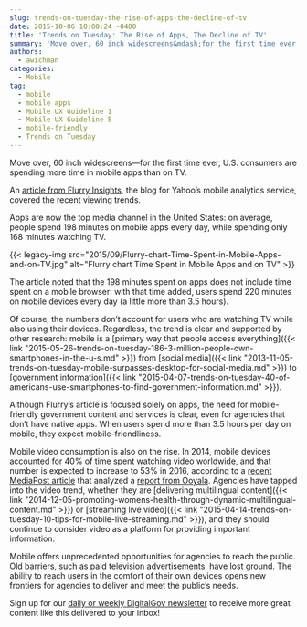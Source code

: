 ```yaml
---
slug: trends-on-tuesday-the-rise-of-apps-the-decline-of-tv
date: 2015-10-06 10:00:24 -0400
title: 'Trends on Tuesday: The Rise of Apps, The Decline of TV'
summary: 'Move over, 60 inch widescreens&mdash;for the first time ever, U.S. consumers are spending more time in mobile apps than on TV. An article from Flurry Insights, the blog for Yahoo&rsquo;s mobile analytics service, covered the recent viewing trends. Apps are now the top media channel in the United States: on average, people spend 198 minutes on'
authors:
  - awichman
categories:
  - Mobile
tag:
  - mobile
  - mobile apps
  - Mobile UX Guideline 1
  - Mobile UX Guideline 5
  - mobile-friendly
  - Trends on Tuesday
---
```


Move over, 60 inch widescreens—for the first time ever, U.S. consumers are spending more time in mobile apps than on TV.

An [article from Flurry Insights](http://flurrymobile.tumblr.com/post/128773968605/the-cable-industry-faces-the-perfect-storm-apps), the blog for Yahoo’s mobile analytics service, covered the recent viewing trends.

Apps are now the top media channel in the United States: on average, people spend 198 minutes on mobile apps every day, while spending only 168 minutes watching TV.

{{< legacy-img src="2015/09/Flurry-chart-Time-Spent-in-Mobile-Apps-and-on-TV.jpg" alt="Flurry chart Time Spent in Mobile Apps and on TV" >}}

The article noted that the 198 minutes spent on apps does not include time spent on a mobile browser: with that time added, users spend 220 minutes on mobile devices every day (a little more than 3.5 hours).

Of course, the numbers don’t account for users who are watching TV while also using their devices. Regardless, the trend is clear and supported by other research: mobile is a [primary way that people access everything]({{< link "2015-05-26-trends-on-tuesday-186-3-million-people-own-smartphones-in-the-u-s.md" >}}) from [social media]({{< link "2013-11-05-trends-on-tuesday-mobile-surpasses-desktop-for-social-media.md" >}}) to [government information]({{< link "2015-04-07-trends-on-tuesday-40-of-americans-use-smartphones-to-find-government-information.md" >}}).

Although Flurry’s article is focused solely on apps, the need for mobile-friendly government content and services is clear, even for agencies that don’t have native apps. When users spend more than 3.5 hours per day on mobile, they expect mobile-friendliness.

Mobile video consumption is also on the rise. In 2014, mobile devices accounted for 40% of time spent watching video worldwide, and that number is expected to increase to 53% in 2016, according to a [recent MediaPost article](http://www.mediapost.com/publications/article/258413/ooyalas-q2-report-video-world-order-evolves.html) that analyzed a [report from Ooyala](http://www.ooyala.com/resources/online-video-index). Agencies have tapped into the video trend, whether they are [delivering multilingual content]({{< link "2014-12-05-promoting-womens-health-through-dynamic-multilingual-content.md" >}}) or [streaming live video]({{< link "2015-04-14-trends-on-tuesday-10-tips-for-mobile-live-streaming.md" >}}), and they should continue to consider video as a platform for providing important information.

Mobile offers unprecedented opportunities for agencies to reach the public. Old barriers, such as paid television advertisements, have lost ground. The ability to reach users in the comfort of their own devices opens new frontiers for agencies to deliver and meet the public’s needs.

Sign up for our <a href="https://public.govdelivery.com/accounts/USHOWTO/subscriber/new" target="_blank">daily or weekly DigitalGov newsletter</a> to receive more great content like this delivered to your inbox!